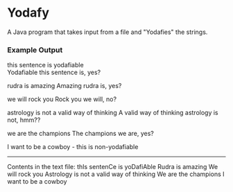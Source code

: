 # Yodafy
A Java program that takes input from a file and "Yodafies" the strings.

### Example Output
this sentence is yodafiable<br/>
Yodafiable this sentence is, yes?<br/>

rudra is amazing
Amazing rudra is, yes?

we will rock you
Rock you we will, no?

astrology is not a valid way of thinking
A valid way of thinking astrology is not, hmm??

we are the champions
The champions we are, yes?

I want to be a cowboy - this is non-yodafiable

--------------------------------------------------
Contents in the text file: 
thIs sentenCe is yoDafiAble
Rudra is amazing
We will rock you
Astrology is not a valid way of thinking
We are the champions
I want to be a cowboy
